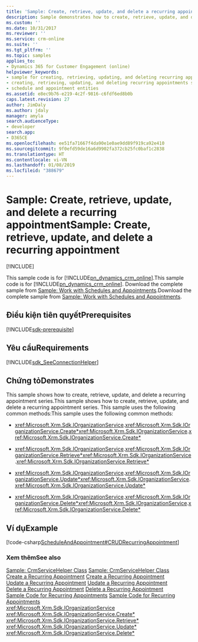 ```yaml
---
title: 'Sample: Create, retrieve, update, and delete a recurring appointment (Developer Guide for Dynamics 365 for Customer Engagement) | MicrosoftDocs'
description: Sample demonstrates how to create, retrieve, update, and delete a recurring appointment series using four common methods.
ms.custom: ''
ms.date: 10/31/2017
ms.reviewer: ''
ms.service: crm-online
ms.suite: ''
ms.tgt_pltfrm: ''
ms.topic: samples
applies_to:
- Dynamics 365 for Customer Engagement (online)
helpviewer_keywords:
- sample for creating, retrieving, updating, and deleting recurring appointments
- creating, retrieving, updating, and deleting recurring appointments sample, schedule and appointment entities samples
- schedule and appointment entities
ms.assetid: e8ec9b76-e219-4c2f-9816-c6fdf6ed8b0b
caps.latest.revision: 27
author: JimDaly
ms.author: jdaly
manager: amyla
search.audienceType:
- developer
search.app:
- D365CE
ms.openlocfilehash: ee51fa71667f4da90e1e0ae9dd89f919ca92e410
ms.sourcegitcommit: 9f0efd59de16a6d9902fa372cb25fc0baf1c2838
ms.translationtype: HT
ms.contentlocale: vi-VN
ms.lasthandoff: 01/08/2019
ms.locfileid: "388679"
---
```

# <a name="sample-create-retrieve-update-and-delete-a-recurring-appointment"></a><span data-ttu-id="c709d-103">Sample: Create, retrieve, update, and delete a recurring appointment</span><span class="sxs-lookup"><span data-stu-id="c709d-103">Sample: Create, retrieve, update, and delete a recurring appointment</span></span>

[!INCLUDE[](../includes/cc_applies_to_update_9_0_0.md)]

<span data-ttu-id="c709d-104">This sample code is for [!INCLUDE[pn_dynamics_crm_online](../includes/pn-dynamics-crm-online.md)].</span><span class="sxs-lookup"><span data-stu-id="c709d-104">This sample code is for [!INCLUDE[pn_dynamics_crm_online](../includes/pn-dynamics-crm-online.md)].</span></span> <span data-ttu-id="c709d-105">Download the complete sample from [Sample: Work with Schedules and Appointments](https://code.msdn.microsoft.com/Schedule-and-Appointment-93ed80c0).</span><span class="sxs-lookup"><span data-stu-id="c709d-105">Download the complete sample from [Sample: Work with Schedules and Appointments](https://code.msdn.microsoft.com/Schedule-and-Appointment-93ed80c0).</span></span>

## <a name="prerequisites"></a><span data-ttu-id="c709d-106">Điều kiện tiên quyết</span><span class="sxs-lookup"><span data-stu-id="c709d-106">Prerequisites</span></span>
[!INCLUDE[sdk-prerequisite](../includes/sdk-prerequisite.md)]
  
## <a name="requirements"></a><span data-ttu-id="c709d-107">Yêu cầu</span><span class="sxs-lookup"><span data-stu-id="c709d-107">Requirements</span></span>  
[!INCLUDE[sdk_SeeConnectionHelper](../includes/sdk-seeconnectionhelper.md)]
  
## <a name="demonstrates"></a><span data-ttu-id="c709d-108">Chứng tỏ</span><span class="sxs-lookup"><span data-stu-id="c709d-108">Demonstrates</span></span>  
 <span data-ttu-id="c709d-109">This sample shows how to create, retrieve, update, and delete a recurring appointment series.</span><span class="sxs-lookup"><span data-stu-id="c709d-109">This sample shows how to create, retrieve, update, and delete a recurring appointment series.</span></span> <span data-ttu-id="c709d-110">This sample uses the following common methods:</span><span class="sxs-lookup"><span data-stu-id="c709d-110">This sample uses the following common methods:</span></span>  
  
-   <span data-ttu-id="c709d-111"><xref:Microsoft.Xrm.Sdk.IOrganizationService>.<xref:Microsoft.Xrm.Sdk.IOrganizationService.Create*></span><span class="sxs-lookup"><span data-stu-id="c709d-111"><xref:Microsoft.Xrm.Sdk.IOrganizationService>.<xref:Microsoft.Xrm.Sdk.IOrganizationService.Create*></span></span>  
  
-   <span data-ttu-id="c709d-112"><xref:Microsoft.Xrm.Sdk.IOrganizationService>.<xref:Microsoft.Xrm.Sdk.IOrganizationService.Retrieve*></span><span class="sxs-lookup"><span data-stu-id="c709d-112"><xref:Microsoft.Xrm.Sdk.IOrganizationService>.<xref:Microsoft.Xrm.Sdk.IOrganizationService.Retrieve*></span></span>  
  
-   <span data-ttu-id="c709d-113"><xref:Microsoft.Xrm.Sdk.IOrganizationService>.<xref:Microsoft.Xrm.Sdk.IOrganizationService.Update*></span><span class="sxs-lookup"><span data-stu-id="c709d-113"><xref:Microsoft.Xrm.Sdk.IOrganizationService>.<xref:Microsoft.Xrm.Sdk.IOrganizationService.Update*></span></span>  
  
-   <span data-ttu-id="c709d-114"><xref:Microsoft.Xrm.Sdk.IOrganizationService>.<xref:Microsoft.Xrm.Sdk.IOrganizationService.Delete*></span><span class="sxs-lookup"><span data-stu-id="c709d-114"><xref:Microsoft.Xrm.Sdk.IOrganizationService>.<xref:Microsoft.Xrm.Sdk.IOrganizationService.Delete*></span></span>  
  
## <a name="example"></a><span data-ttu-id="c709d-115">Ví dụ</span><span class="sxs-lookup"><span data-stu-id="c709d-115">Example</span></span>  
 [!code-csharp[ScheduleAndAppointment#CRUDRecurringAppointment](../snippets/csharp/CRMV8/scheduleandappointment/cs/crudrecurringappointment.cs#crudrecurringappointment)]  
  
### <a name="see-also"></a><span data-ttu-id="c709d-116">Xem thêm</span><span class="sxs-lookup"><span data-stu-id="c709d-116">See also</span></span>  
 <span data-ttu-id="c709d-117">[Sample: CrmServiceHelper Class](org-service/helper-code-serverconnection-class.md) </span><span class="sxs-lookup"><span data-stu-id="c709d-117">[Sample: CrmServiceHelper Class](org-service/helper-code-serverconnection-class.md) </span></span>  
 <span data-ttu-id="c709d-118">[Create a Recurring Appointment](create-recurring-appointment-series-instance-exception.md) </span><span class="sxs-lookup"><span data-stu-id="c709d-118">[Create a Recurring Appointment](create-recurring-appointment-series-instance-exception.md) </span></span>  
 <span data-ttu-id="c709d-119">[Update a Recurring Appointment](update-recurring-appointment.md) </span><span class="sxs-lookup"><span data-stu-id="c709d-119">[Update a Recurring Appointment](update-recurring-appointment.md) </span></span>  
 <span data-ttu-id="c709d-120">[Delete a Recurring Appointment](delete-or-end-a-recurring-appointment-series-or-instance.md) </span><span class="sxs-lookup"><span data-stu-id="c709d-120">[Delete a Recurring Appointment](delete-or-end-a-recurring-appointment-series-or-instance.md) </span></span>  
 <span data-ttu-id="c709d-121">[Sample Code for Recurring Appointments](sample-code-schedule-appointment-entities.md) </span><span class="sxs-lookup"><span data-stu-id="c709d-121">[Sample Code for Recurring Appointments](sample-code-schedule-appointment-entities.md) </span></span>  
<xref:Microsoft.Xrm.Sdk.IOrganizationService>   
 <xref:Microsoft.Xrm.Sdk.IOrganizationService.Create*>   
 <xref:Microsoft.Xrm.Sdk.IOrganizationService.Retrieve*>   
 <xref:Microsoft.Xrm.Sdk.IOrganizationService.Update*>   
 <xref:Microsoft.Xrm.Sdk.IOrganizationService.Delete*>
